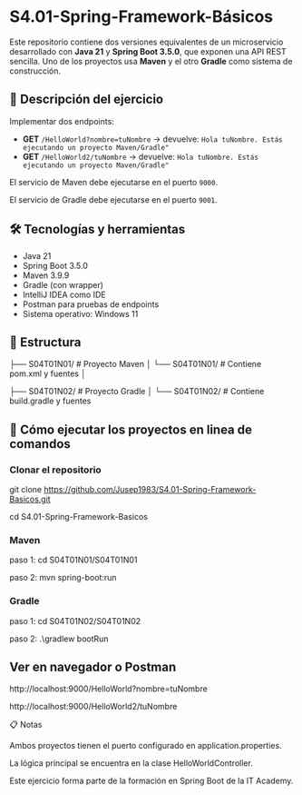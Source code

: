 # S4.01-Spring-Framework-Básicos


Este repositorio contiene dos versiones equivalentes de un microservicio desarrollado con **Java 21** y **Spring Boot 3.5.0**, que exponen una API REST sencilla. Uno de los proyectos usa **Maven** y el otro **Gradle** como sistema de construcción.

## 🎯 Descripción del ejercicio

Implementar dos endpoints:

- **GET** `/HelloWorld?nombre=tuNombre` → devuelve: `Hola tuNombre. Estás ejecutando un proyecto Maven/Gradle"`
- **GET** `/HelloWorld2/tuNombre` → devuelve: `Hola tuNombre. Estás ejecutando un proyecto Maven/Gradle"`

El servicio de Maven debe ejecutarse en el puerto `9000`.

El servicio de Gradle debe ejecutarse en el puerto `9001`.

## 🛠️ Tecnologías y herramientas

- Java 21
- Spring Boot 3.5.0
- Maven 3.9.9
- Gradle (con wrapper)
- IntelliJ IDEA como IDE
- Postman para pruebas de endpoints
- Sistema operativo: Windows 11

## 📂 Estructura

├── S04T01N01/ # Proyecto Maven │ └── S04T01N01/ # Contiene pom.xml y fuentes │ 

├── S04T01N02/ # Proyecto Gradle │ └── S04T01N02/ # Contiene build.gradle y fuentes


## 🚀 Cómo ejecutar los proyectos en linea de comandos

### Clonar el repositorio

   git clone https://github.com/Jusep1983/S4.01-Spring-Framework-Basicos.git

   cd S4.01-Spring-Framework-Basicos


### Maven

paso 1: cd S04T01N01/S04T01N01

paso 2: mvn spring-boot:run


### Gradle
paso 1: cd S04T01N02/S04T01N02

paso 2: .\gradlew bootRun


## Ver en navegador o Postman

http://localhost:9000/HelloWorld?nombre=tuNombre

http://localhost:9000/HelloWorld2/tuNombre

📋 Notas

Ambos proyectos tienen el puerto configurado en application.properties.

La lógica principal se encuentra en la clase HelloWorldController.

Este ejercicio forma parte de la formación en Spring Boot de la IT Academy.
